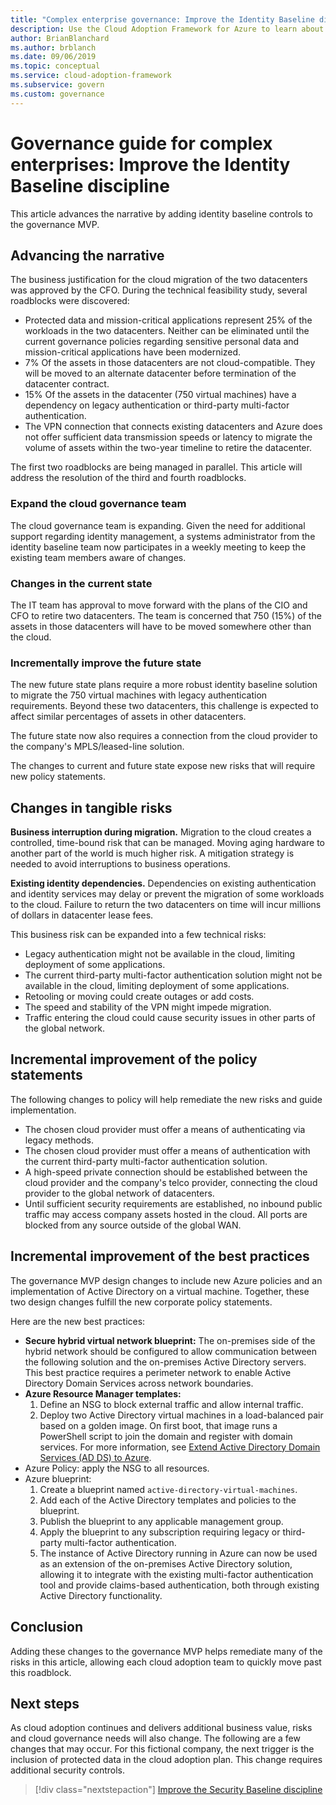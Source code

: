 ```yaml
---
title: "Complex enterprise governance: Improve the Identity Baseline discipline"
description: Use the Cloud Adoption Framework for Azure to learn about adding identity baseline controls to a governance minimum viable product (MVP).
author: BrianBlanchard
ms.author: brblanch
ms.date: 09/06/2019
ms.topic: conceptual
ms.service: cloud-adoption-framework
ms.subservice: govern
ms.custom: governance
---
```


<!-- cSpell:ignore MPLS -->

# Governance guide for complex enterprises: Improve the Identity Baseline discipline

This article advances the narrative by adding identity baseline controls to the governance MVP.

## Advancing the narrative

The business justification for the cloud migration of the two datacenters was approved by the CFO. During the technical feasibility study, several roadblocks were discovered:

- Protected data and mission-critical applications represent 25% of the workloads in the two datacenters. Neither can be eliminated until the current governance policies regarding sensitive personal data and mission-critical applications have been modernized.
- 7% Of the assets in those datacenters are not cloud-compatible. They will be moved to an alternate datacenter before termination of the datacenter contract.
- 15% Of the assets in the datacenter (750 virtual machines) have a dependency on legacy authentication or third-party multi-factor authentication.
- The VPN connection that connects existing datacenters and Azure does not offer sufficient data transmission speeds or latency to migrate the volume of assets within the two-year timeline to retire the datacenter.

The first two roadblocks are being managed in parallel. This article will address the resolution of the third and fourth roadblocks.

### Expand the cloud governance team

The cloud governance team is expanding. Given the need for additional support regarding identity management, a systems administrator from the identity baseline team now participates in a weekly meeting to keep the existing team members aware of changes.

### Changes in the current state

The IT team has approval to move forward with the plans of the CIO and CFO to retire two datacenters. The team is concerned that 750 (15%) of the assets in those datacenters will have to be moved somewhere other than the cloud.

### Incrementally improve the future state

The new future state plans require a more robust identity baseline solution to migrate the 750 virtual machines with legacy authentication requirements. Beyond these two datacenters, this challenge is expected to affect similar percentages of assets in other datacenters.

The future state now also requires a connection from the cloud provider to the company's MPLS/leased-line solution.

The changes to current and future state expose new risks that will require new policy statements.

## Changes in tangible risks

**Business interruption during migration.** Migration to the cloud creates a controlled, time-bound risk that can be managed. Moving aging hardware to another part of the world is much higher risk. A mitigation strategy is needed to avoid interruptions to business operations.

**Existing identity dependencies.** Dependencies on existing authentication and identity services may delay or prevent the migration of some workloads to the cloud. Failure to return the two datacenters on time will incur millions of dollars in datacenter lease fees.

This business risk can be expanded into a few technical risks:

- Legacy authentication might not be available in the cloud, limiting deployment of some applications.
- The current third-party multi-factor authentication solution might not be available in the cloud, limiting deployment of some applications.
- Retooling or moving could create outages or add costs.
- The speed and stability of the VPN might impede migration.
- Traffic entering the cloud could cause security issues in other parts of the global network.

## Incremental improvement of the policy statements

The following changes to policy will help remediate the new risks and guide implementation.

- The chosen cloud provider must offer a means of authenticating via legacy methods.
- The chosen cloud provider must offer a means of authentication with the current third-party multi-factor authentication solution.
- A high-speed private connection should be established between the cloud provider and the company's telco provider, connecting the cloud provider to the global network of datacenters.
- Until sufficient security requirements are established, no inbound public traffic may access company assets hosted in the cloud. All ports are blocked from any source outside of the global WAN.

## Incremental improvement of the best practices

The governance MVP design changes to include new Azure policies and an implementation of Active Directory on a virtual machine. Together, these two design changes fulfill the new corporate policy statements.

Here are the new best practices:

- **Secure hybrid virtual network blueprint:** The on-premises side of the hybrid network should be configured to allow communication between the following solution and the on-premises Active Directory servers. This best practice requires a perimeter network to enable Active Directory Domain Services across network boundaries.
- **Azure Resource Manager templates:**
    1. Define an NSG to block external traffic and allow internal traffic.
    2. Deploy two Active Directory virtual machines in a load-balanced pair based on a golden image. On first boot, that image runs a PowerShell script to join the domain and register with domain services. For more information, see [Extend Active Directory Domain Services (AD DS) to Azure](/azure/architecture/reference-architectures/identity/adds-extend-domain).
- Azure Policy: apply the NSG to all resources.
- Azure blueprint:
    1. Create a blueprint named `active-directory-virtual-machines`.
    2. Add each of the Active Directory templates and policies to the blueprint.
    3. Publish the blueprint to any applicable management group.
    4. Apply the blueprint to any subscription requiring legacy or third-party multi-factor authentication.
    5. The instance of Active Directory running in Azure can now be used as an extension of the on-premises Active Directory solution, allowing it to integrate with the existing multi-factor authentication tool and provide claims-based authentication, both through existing Active Directory functionality.

## Conclusion

Adding these changes to the governance MVP helps remediate many of the risks in this article, allowing each cloud adoption team to quickly move past this roadblock.

## Next steps

As cloud adoption continues and delivers additional business value, risks and cloud governance needs will also change. The following are a few changes that may occur. For this fictional company, the next trigger is the inclusion of protected data in the cloud adoption plan. This change requires additional security controls.

> [!div class="nextstepaction"]
> [Improve the Security Baseline discipline](./security-baseline-improvement.md)
